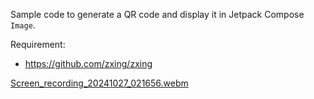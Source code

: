 Sample code to generate a QR code and display it in Jetpack Compose `Image`.

Requirement:
- https://github.com/zxing/zxing

[Screen_recording_20241027_021656.webm](https://github.com/user-attachments/assets/e61c9504-8d6a-4cf6-b7fe-c4955f6a4205)
